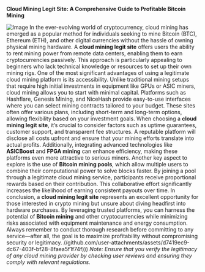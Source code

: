 **Cloud Mining Legit Site: A Comprehensive Guide to Profitable Bitcoin Mining**

![Image](https://github.com/user-attachments/assets/4a25d116-2220-4385-b08e-f287af8fcbc4)
In the ever-evolving world of cryptocurrency, cloud mining has emerged as a popular method for individuals seeking to mine Bitcoin (BTC), Ethereum (ETH), and other digital currencies without the hassle of owning physical mining hardware. A **cloud mining legit site** offers users the ability to rent mining power from remote data centers, enabling them to earn cryptocurrencies passively. This approach is particularly appealing to beginners who lack technical knowledge or resources to set up their own mining rigs.
One of the most significant advantages of using a legitimate cloud mining platform is its accessibility. Unlike traditional mining setups that require high initial investments in equipment like GPUs or ASIC miners, cloud mining allows you to start with minimal capital. Platforms such as Hashflare, Genesis Mining, and NiceHash provide easy-to-use interfaces where you can select mining contracts tailored to your budget. These sites often offer various plans, including short-term and long-term options, allowing flexibility based on your investment goals.
When choosing a **cloud mining legit site**, it’s crucial to consider factors such as uptime guarantees, customer support, and transparent fee structures. A reputable platform will disclose all costs upfront and ensure that your mining efforts translate into actual profits. Additionally, integrating advanced technologies like **ASICBoost** and **FPGA mining** can enhance efficiency, making these platforms even more attractive to serious miners.
Another key aspect to explore is the use of **Bitcoin mining pools**, which allow multiple users to combine their computational power to solve blocks faster. By joining a pool through a legitimate cloud mining service, participants receive proportional rewards based on their contribution. This collaborative effort significantly increases the likelihood of earning consistent payouts over time.
In conclusion, a **cloud mining legit site** represents an excellent opportunity for those interested in crypto mining but unsure about diving headfirst into hardware purchases. By leveraging trusted platforms, you can harness the potential of **Bitcoin mining** and other cryptocurrencies while minimizing risks associated with equipment maintenance and energy consumption. Always remember to conduct thorough research before committing to any service—after all, the goal is to maximize profitability without compromising security or legitimacy.
 //github.com/user-attachments/assets/d7419ec9-dc67-403f-bf28-8faea5f1f74f)))
*Note: Ensure that you verify the legitimacy of any cloud mining provider by checking user reviews and ensuring they comply with relevant regulations.*
